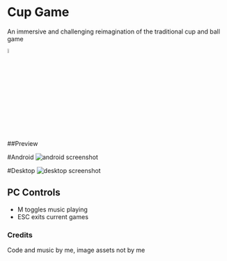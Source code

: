 # Cup Game

An immersive and challenging reimagination of the traditional cup and ball game

<img src="https://www.kiddymoo.co.uk/user/products/large/HOM-Wooden-Traditional-Cup-and-Ball-min.jpg" width="5%">

##Preview

#Android
![android screenshot](https://i.imgur.com/UVJcgy6.png)

#Desktop
![desktop screenshot](https://i.imgur.com/gShlNeA.png)

## PC Controls
- M toggles music playing
- ESC exits current games

### Credits
Code and music by me, image assets not by me
